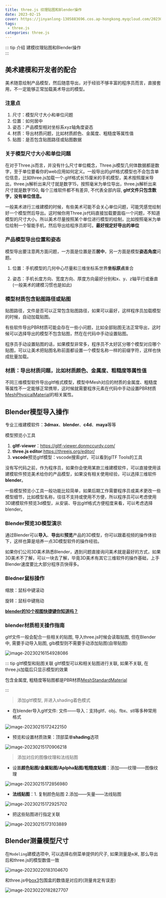 ```yaml
---
title: three.js 纹理贴图和Blender操作
date: 2023-02-15
cover: https://jinyanlong-1305883696.cos.ap-hongkong.myqcloud.com/202302151739303.jpg
tags:
 - three.js
categories: three.js
---
```


::: tip 介绍
建模纹理贴图和Blender操作<br>
:::

<!-- more -->

## 美术建模和开发者的配合

美术随意绘制产品模型，然后随意导出，对于经验不够丰富的程序员而言，直接套用，不一定能够正常加载美术导出的模型。

### **注意点**

1. 尺寸：模型尺寸大小和单位问题
2. 位置：如何居中
3. 姿态：产品模型相对坐标系xyz轴角度姿态
4. 材质：导出材质问题，比如材质颜色、金属度、粗糙度等属性值
5. 贴图：是否包含贴图路径或贴图数据

### **关于模型尺寸大小和单位问题**

在对于Three.js而言，并没有什么尺寸单位概念，Three.js模型几何体数据都是数字，至于单位要看你的web应用如何定义。一般导出的gltf格式模型也不会包含单位信息，比如three.js加载一个.gltf格式长15厘米的手机模型，美术按照厘米导出，three.js解析出来尺寸就是数字15，按照毫米为单位导出，three.js解析出来尺寸就是数字150, 每个三维软件都不有差异, 不代表全部内容, **gltf文件只包含数字，没有单位信息。**

一般美术进行三维建模的时候，有些美术可能不会关心单位问题，可能凭感觉绘制好一个模型然后导出。这时候你用Three.js代码直接加载要面临一个问题，不知道模型的尺寸大小。所以美术尽量按照某个单位进行模型的绘制，比如按照毫米为单位绘制一个智能手机，然后导出给程序员即可。**最好规定好导出的单位**

### **产品模型导出位置和姿态**

模型导出要注意两方面问题，一方面是位置是否**居中**，另一方面是模型**姿态角度**问题。

1. 位置：手机模型的几何中心尽量和三维坐标系世界**坐标原点**重合
   
2. 姿态：手机长度方向、宽度方向、厚度方向最好分别和x、y、z轴平行或垂直(一般美术的建模习惯也是如此)


### **模型材质包含贴图路径或贴图**

贴图路径，文件是否可以正常包含贴图路径，如果可以最好，这样程序员加载模型的时候，自动加载贴图。

有些软件导出PBR材质可能会存在一些小问题，比如全部贴图无法正常导出，这时候可以选择导出的模型不包含贴图，然在在代码中手动设置贴图。

程序员手动设置贴图的话，如果模型非常多，程序员不太好区分哪个模型对应哪个贴图，可以让美术把贴图名称前面都设置一个模型名称一样的前缀字符，这样也快成批量加载。

### **材质：导出材质问题，比如材质颜色、金属度、粗糙度等属性值**

不同三维模型软件导出gltf格式模型，模型中Mesh对应的材质的金属度、粗糙度等属性不一定能够正常携带，这时候就需要程序元素在代码中手动设置PBR材质[MeshPhysicalMaterial](https://threejs.org/docs/index.html?q=MeshPhysicalMaterial#api/zh/materials/MeshPhysicalMaterial)的相关属性。

## Blender模型导入操作

专业三维建模软件：**3dmax**、**blender**、**c4d**、**maya**等等

模型预览小工具

1. **gltf-viewer**：https://gltf-viewer.donmccurdy.com/
2. **three.js editor**:https://threejs.org/editor/
3. **vscode**预览gltf模型：vscode搜索gltf，可以看到glTF Tools的工具

没有写代码之前，作为程序员，如果你会使用某款三维建模软件，可以直接使用该建模软件预览美术给你的产品模型，如果没有相关使用经验，可以选择三维软件**blender**。

一些模型预览小工具一般功能比较简单，如果后期工作需要程序员或美术更改一些模型细节，比如模型名称，往往不支持或使用不方便，所以程序员可以考虑使用3D建模软件预览3d模型，从安装、导出gltf格式方便程度来看，可以考虑选择blender。

### **Blender预览3D模型演示**

通过Blender可以**导入**、**导出**和**预览**产品的3D模型，你可以跟着视频的操作体验下，这样也算是培养一点3D模型软件的操作经验。

如果你们公司3D美术熟悉Blender，遇到问题直接询问美术就是最好的方式，如果3D美术不了解，可以一块去了解，毕竟3D美术有其它三维软件的操作基础，上手Blender速度要比大部分程序员快得多。

### **Bledner鼠标操作**

缩放：鼠标中键滚动

旋转：鼠标中键拖动

[**blender的10个视图快捷键你知道吗？**](https://www.bilibili.com/read/cv10547329/)

### **blender材质相关操作指南**

gltf文件一般会配合一些相关的贴图, 导入three.js时候会读取贴图, 但在Blender中, 需要手动导入贴图, glb模型则不需要手动添加贴图(自带贴图)

![image-20230216154928086](https://jinyanlong-1305883696.cos.ap-hongkong.myqcloud.com/202302161549116.png)

::: tip gltf模型和贴图关联
gltf模型可以和相关贴图进行关联, 如果不关联, 在three.js加载后只显示模型的效果

包含金属度, 粗糙度等贴图都是PBR材质[MeshStandardMaterial](https://threejs.org/docs/index.html?q=Mesh#api/zh/materials/MeshStandardMaterial)

:::

> 添加gltf模型, 并进入shading着色模式

- 在blender导入gltf文件: 文件——导入：支持gltf、obj、fbx、stl等多种常用格式

![image-20230215172422150](https://jinyanlong-1305883696.cos.ap-hongkong.myqcloud.com/202302151724200.png)

- 预览和设置材质效果：顶部菜单**shading**选项

![image-20230215170906218](https://jinyanlong-1305883696.cos.ap-hongkong.myqcloud.com/202302151709302.png)

> 添加对应的图像纹理和法线贴图


  - 设置**颜色贴图/金属贴图/Aplpha贴图/粗糙度贴图**：添加——纹理——图像纹理

  ![image-20230215172856980](https://jinyanlong-1305883696.cos.ap-hongkong.myqcloud.com/202302151728010.png)


  - **法线贴图**：1. 复制颜色贴图 2.添加——矢量——法线贴图

  ![image-20230215172925702](https://jinyanlong-1305883696.cos.ap-hongkong.myqcloud.com/202302151729724.png)

  * 把这些贴图进行指定关联

  ![image-20230215173103889](https://jinyanlong-1305883696.cos.ap-hongkong.myqcloud.com/202302151731092.png)

## Blender测量模型尺寸

在`Modeling`建模选项中, 可以选择右侧菜单提供的尺子, 如果测量是`m`米, 那么导出后和three.js的模型数值一致

![image-20230220183104670](https://jinyanlong-1305883696.cos.ap-hongkong.myqcloud.com/202302201831848.png)

和three.js中[box3](https://threejs.org/docs/index.html?q=box3#api/zh/math/Box3)包围盒的数值是对应的(测量肯定有误差)

![image-20230220182827707](https://jinyanlong-1305883696.cos.ap-hongkong.myqcloud.com/202302201828730.png)

